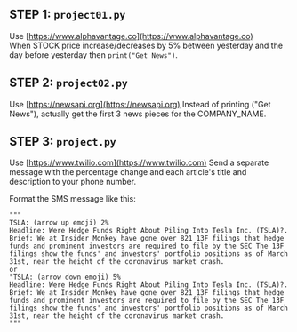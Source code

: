 ## STEP 1: `project01.py` 
Use [https://www.alphavantage.co](https://www.alphavantage.co)  
When STOCK price increase/decreases by 5% between yesterday and the day before yesterday then `print("Get News")`.

## STEP 2: `project02.py` 
Use [https://newsapi.org](https://newsapi.org)
Instead of printing ("Get News"), actually get the first 3 news pieces for the COMPANY_NAME. 

## STEP 3: `project.py` 
Use [https://www.twilio.com](https://www.twilio.com)
Send a separate message with the percentage change and each article's title and description to your phone number. 

Format the SMS message like this: 
```
"""
TSLA: (arrow up emoji) 2%
Headline: Were Hedge Funds Right About Piling Into Tesla Inc. (TSLA)?. 
Brief: We at Insider Monkey have gone over 821 13F filings that hedge funds and prominent investors are required to file by the SEC The 13F filings show the funds' and investors' portfolio positions as of March 31st, near the height of the coronavirus market crash.
or
"TSLA: (arrow down emoji) 5%
Headline: Were Hedge Funds Right About Piling Into Tesla Inc. (TSLA)?. 
Brief: We at Insider Monkey have gone over 821 13F filings that hedge funds and prominent investors are required to file by the SEC The 13F filings show the funds' and investors' portfolio positions as of March 31st, near the height of the coronavirus market crash.
"""
```
